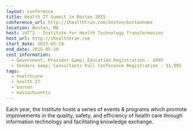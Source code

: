 ```yaml
---
layout: conference
title: Health IT Summit in Boston 2015
conference_url: http://ihealthtran.com/boston/bostonhome
location: Boston, MA
host: iHT^2 - Institute for Health Technology Transformation
host_url: http://ihealthtran.com
start_date: 2015-05-19
end_date: 2015-05-20
cost_information:
  - Government, Provider &amp; Education Registration - $995
  - Vendors &amp; Consultants Full Conference Registration - $1,995
tags:
  - healthcare
  - health IT
  - boston
  - massachusetts
---
```


Each year, the Institute hosts a series of events &amp; programs which promote
improvements in the quality, safety, and efficiency of health care through information
technology and facilitating knowledge exchange.

